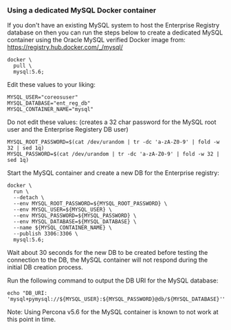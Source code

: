 ### Using a dedicated MySQL Docker container
If you don't have an existing MySQL system to host the Enterprise Registry database on then you can run the steps below to create a dedicated MySQL container using the Oracle MySQL verified Docker image from: https://registry.hub.docker.com/_/mysql/
```shell
docker \
  pull \
  mysql:5.6;
```

Edit these values to your liking:
```shell
MYSQL_USER="coreosuser"
MYSQL_DATABASE="ent_reg_db"
MYSQL_CONTAINER_NAME="mysql"
```
Do not edit these values:
(creates a 32 char password for the MySQL root user and the Enterprise Registery DB user)
```shell
MYSQL_ROOT_PASSWORD=$(cat /dev/urandom | tr -dc 'a-zA-Z0-9' | fold -w 32 | sed 1q)
MYSQL_PASSWORD=$(cat /dev/urandom | tr -dc 'a-zA-Z0-9' | fold -w 32 | sed 1q)
```

Start the MySQL container and create a new DB for the Enterprise registry:
```shell
docker \
  run \
  --detach \
  --env MYSQL_ROOT_PASSWORD=${MYSQL_ROOT_PASSWORD} \
  --env MYSQL_USER=${MYSQL_USER} \
  --env MYSQL_PASSWORD=${MYSQL_PASSWORD} \
  --env MYSQL_DATABASE=${MYSQL_DATABASE} \
  --name ${MYSQL_CONTAINER_NAME} \
  --publish 3306:3306 \
  mysql:5.6;
```
Wait about 30 seconds for the new DB to be created before testing the connection to the DB, the MySQL container will not respond during the initial DB creation process.

Run the following command to output the DB URI for the MySQL database:
```shell
echo "DB_URI: 'mysql+pymysql://${MYSQL_USER}:${MYSQL_PASSWORD}@db/${MYSQL_DATABASE}'"
```
Note: Using Percona v5.6 for the MySQL container is known to not work at this point in time.
